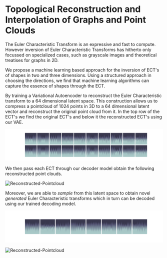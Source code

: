 # Topological Reconstruction and Interpolation of Graphs and Point Clouds

The Euler Characteristic Transform is an expressive and fast to compute. 
However inversion of Euler Characteristic Transforms has hitherto only
focussed on specialized cases, such as grayscale images and theoretical 
treatises for graphs in 2D.

We propose a machine learning based approach for the inversion of ECT's 
of shapes in two and three dimensions. Using a structured approach in 
choosing the directions, we find that machine learning algorithms can 
capture the essence of shapes through the ECT. 

By training a Variational Autoencoder to reconstruct the Euler Characteristic 
transform to a $64$ dimensional latent space. This construction allows us to 
compress a pointcloud of $1024$ points in 3D to a $64$ dimensional latent vector 
and reconstruct the original point cloud from it. 
In the top row of the ECT's we find the original ECT's and below it the reconstructed
ECT's using our VAE. 

![Reconstructed-Pointcloud-ECT](figures/reconstructed_modelnet/reconstructed_ect.png)

We then pass each ECT through our decoder model obtain the following reconstructed
point clouds. 

![Reconstructed-Pointcloud](figures/reconstructed_modelnet/orbit_cloud.gif)

Moreover, we are able to _sample_ from this latent space to obtain novel _generated_ 
Euler Characteristic transforms which in turn can be decoded using our trained 
decoding model. 

![Reconstructed-Pointcloud-ECT](figures/generated_modelnet/generated_ect.png)


![Reconstructed-Pointcloud](figures/generated_modelnet/orbit_cloud.gif)
